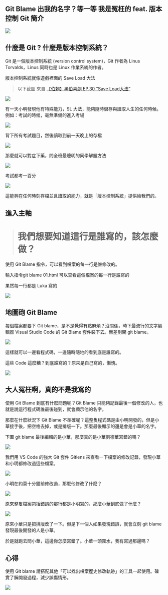 
## Git Blame 出我的名字？等一等 我是冤枉的 feat. 版本控制 Git 簡介

![](https://cdn-images-1.medium.com/max/3282/0*r_YXPC1nfUrTaqH4.jpg)

## 什麼是 Git ? 什麼是版本控制系統？

Git 是一個版本控制系統 (version control system)，Git 作者為 Linus Torvalds，Linus 同時也是 Linux 作業系統的作者。

版本控制系統就像遊戲裡面的 Save Load 大法
>  以下截圖 來自 [【伯賴】黑伯喜劇 EP.30 “Save Load大法”](https://www.youtube.com/watch?v=M0Okq-BUGMs)

![](https://cdn-images-1.medium.com/max/2586/0*Wvu2ApcjtZZKCj79.jpg)

有一天小明發現他有特殊能力，SL 大法，能夠隨時儲存與讀取人生的任何時候。例如：考試的時候，毫無準備的進入考場

![](https://cdn-images-1.medium.com/max/2000/1*mbDrsJZf6G_bGyhHKnrsLA.png)

背下所有考試題目，然後讀取到前一天晚上的存檔

![](https://cdn-images-1.medium.com/max/2000/1*l4c9eEy1mhShutn-X9rZ_w.png)

那麼就可以對症下藥，問全班最聰明的同學解題方法

![](https://cdn-images-1.medium.com/max/2000/1*cIx_R9AdYuZFRfMBTAAGoQ.png)

考試都考一百分

![](https://cdn-images-1.medium.com/max/2536/1*mzK7Or1KK5CE6315QRv7cw.png)

這能夠在任何時刻存檔並且讀取的能力，就是「版本控制系統」提供給我們的。

## 進入主軸
> # **我們想要知道這行是誰寫的，該怎麼做？**

使用 Git Blame 指令，可以看到檔案的每一行是誰修改的。

輸入指令git blame 01.html 可以查看這個檔案的每一行是誰寫的

果然每一行都是 Luka 寫的

![](https://cdn-images-1.medium.com/max/2000/1*oU5XBWgohKe4zredGFbczw.png)

## 地圖砲 Git Blame

每個檔案都要下 Git blame，是不是覺得有點麻煩？沒關係，時下最流行的文字編輯器 Visual Studio Code 的 Git Blame 套件裝下去。無差別開 git blame。

![](https://cdn-images-1.medium.com/max/2154/1*94sgQAExRJxwjLDQ_l9IJw.png)

這樣就可以一邊看程式碼，一邊隨時隨地的看到底是誰寫的。

這些 Code 這麼糟？到底誰寫的？原來是自己寫的，慚愧。

![](https://cdn-images-1.medium.com/max/2000/1*2Nq3Sr5mfQLIDf5TG91EvQ.png)

## 大人冤枉啊，真的不是我寫的

使用 Git Blame 到底有什麼問題呢？Git Blame 只能夠記錄最後一個修改的人，也就是說這行程式碼誰最後碰到，就會顯示他的名字。

那麼在什麼狀況下 Git Blame 不準確呢？這整隻程式碼是由小明開發的，但是小華接手後，把空格去掉，或是排版一下。那麼最後顯示的還是會是小華的名字。

下圖 git blame 最後編輯的是小華，那麼真的是小華劉德華寫錯的嗎？

![](https://cdn-images-1.medium.com/max/2000/1*Immth7Gs6s--cUTrHse-tA.png)

我們用 VS Code 的強大 Git 套件 Gitlens 來查看一下檔案的修改記錄，發現小華和小明都修改過這些檔案。

![](https://cdn-images-1.medium.com/max/2000/1*ksnwlkKXQ3BG8ReeSPoylA.png)

小明在約莫十分鐘前修改過，那麼他修改了什麼？

![](https://cdn-images-1.medium.com/max/2000/1*oWfqI7z3Y9-N0Wd35XYhTw.png)

原來整隻檔案包括錯誤的那行都是小明寫的，那麼小華到底做了什麼？

![](https://cdn-images-1.medium.com/max/2244/1*Y2QiqMA_BV3owwmQqMmCMg.png)

原來小華只是把排版改了一下。但是下一個人如果發現錯誤，就會立刻 git blame 發現最後開發的人是小華。

於是就跑去問小華，這邊你怎麼寫錯了。小華一頭霧水，我有寫過那邊嗎？

## 心得

使用 Git blame 請搭配其他「可以找出檔案歷史修改軌跡」的工具一起使用。確實了解開發過程，減少誤傷情形。

![](https://cdn-images-1.medium.com/max/2000/0*bAL_Dx9_LhdI51w_.gif)
